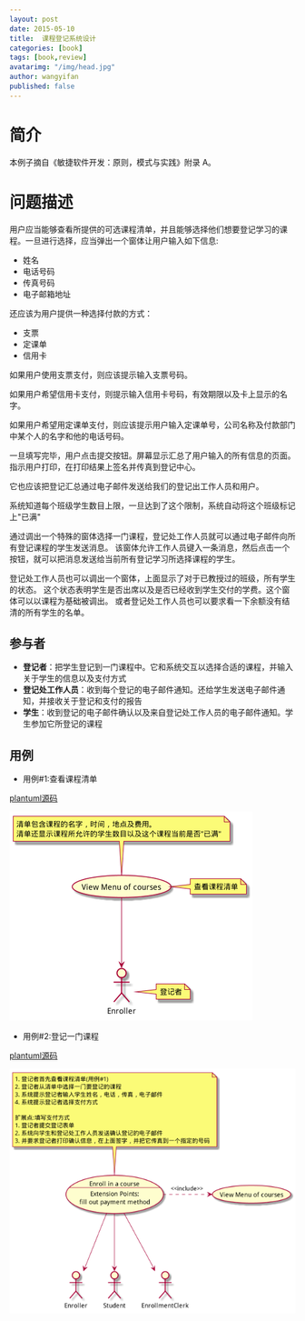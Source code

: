 ```yaml
---
layout: post
date: 2015-05-10
title:  课程登记系统设计
categories: [book]
tags: [book,review]
avatarimg: "/img/head.jpg"
author: wangyifan
published: false
---
```


# 简介

本例子摘自《敏捷软件开发：原则，模式与实践》附录 A。

# 问题描述

用户应当能够查看所提供的可选课程清单，并且能够选择他们想要登记学习的课程。一旦进行选择，应当弹出一个窗体让用户输入如下信息:

- 姓名
- 电话号码
- 传真号码
- 电子邮箱地址

还应该为用户提供一种选择付款的方式：

- 支票
- 定课单
- 信用卡

如果用户使用支票支付，则应该提示输入支票号码。

如果用户希望信用卡支付，则提示输入信用卡号码，有效期限以及卡上显示的名字。

如果用户希望用定课单支付，则应该提示用户输入定课单号，公司名称及付款部门中某个人的名字和他的电话号码。

一旦填写完毕，用户点击提交按钮。屏幕显示汇总了用户输入的所有信息的页面。指示用户打印，在打印结果上签名并传真到登记中心。

它也应该把登记汇总通过电子邮件发送给我们的登记出工作人员和用户。

系统知道每个班级学生数目上限，一旦达到了这个限制，系统自动将这个班级标记上"已满"

通过调出一个特殊的窗体选择一门课程，登记处工作人员就可以通过电子邮件向所有登记课程的学生发送消息。
该窗体允许工作人员键入一条消息，然后点击一个按钮，就可以把消息发送给当前所有登记学习所选择课程的学生。

登记处工作人员也可以调出一个窗体，上面显示了对于已教授过的班级，所有学生的状态。
这个状态表明学生是否出席以及是否已经收到学生交付的学费。这个窗体可以以课程为基础被调出。
或者登记处工作人员也可以要求看一下余额没有结清的所有学生的名单。



## 参与者

- **登记者**：把学生登记到一门课程中。它和系统交互以选择合适的课程，并输入关于学生的信息以及支付方式
- **登记处工作人员**：收到每个登记的电子邮件通知。还给学生发送电子邮件通知，并接收关于登记和支付的报告
- **学生**：收到登记的电子邮件确认以及来自登记处工作人员的电子邮件通知。学生参加它所登记的课程

## 用例

 - 用例#1:查看课程清单

 [plantuml源码](/assets/java/design/plantuml/case1.puml)

 ![](/assets/java/design/plantuml/case1.png)

- 用例#2:登记一门课程

 [plantuml源码](/assets/java/design/plantuml/case2.puml)

 ![](/assets/java/design/plantuml/case2.png)
